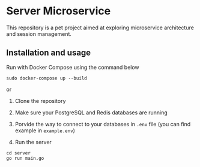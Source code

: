 # Server Microservice

This repository is a pet project aimed at exploring microservice architecture and session management.

## Installation and usage

Run with Docker Compose using the command below

```shell
sudo docker-compose up --build
```

or

1. Clone the repository

2. Make sure your PostgreSQL and Redis databases are running

3. Porvide the way to connect to your databases in `.env` file (you can find example in `example.env`)

4. Run the server
```shell
cd server
go run main.go
```